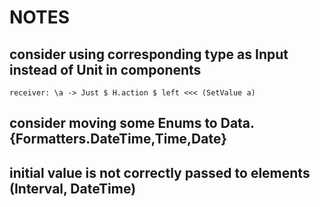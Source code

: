 # NOTES

## consider using corresponding type as Input instead of Unit in components
```
receiver: \a -> Just $ H.action $ left <<< (SetValue a)
```

## consider moving some Enums to  Data.{Formatters.DateTime,Time,Date}

## initial value is not correctly passed to elements (Interval, DateTime)
